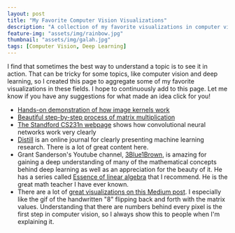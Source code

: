```yaml
---
layout: post
title: "My Favorite Computer Vision Visualizations"
description: "A collection of my favorite visualizations in computer vision and deep learning"
feature-img: "assets/img/rainbow.jpg"
thumbnail: "assets/img/galah.jpg"
tags: [Computer Vision, Deep Learning]
---
```


I find that sometimes the best way to understand a topic is to see it in action. That can be tricky for some topics, like computer vision and deep learning, so I created this page to aggregate some of my favorite visualizations in these fields. I hope to continuously add to this page. Let me know if you have any suggestions for what made an idea click for you!


* [Hands-on demonstration of how image kernels work](https://setosa.io/ev/image-kernels/)
* [Beautiful step-by-step process of matrix multiplication](matrixmultiplication.xyz)
* [The Standford CS231n webpage](https://cs231n.github.io/convolutional-networks/) shows how convolutional neural networks work very clearly
* [Distill](https://distill.pub/) is an online journal for clearly presenting machine learning research. There is a lot of great content here.
* Grant Sanderson's Youtube channel, [3Blue1Brown](https://www.youtube.com/channel/UCYO_jab_esuFRV4b17AJtAw), is amazing for gaining a deep understanding of many of the mathematical concepts behind deep learning as well as an appreciation for the beauty of it. He has a series called [Essence of linear algebra](https://www.youtube.com/watch?v=fNk_zzaMoSs&list=PLZHQObOWTQDPD3MizzM2xVFitgF8hE_ab) that I recommend. He is the great math teacher I have ever known.
* There are a lot of [great visualizations on this Medium post](https://medium.com/@ageitgey/machine-learning-is-fun-part-3-deep-learning-and-convolutional-neural-networks-f40359318721). I especially like the gif of the handwritten "8" flipping back and forth with the matrix values. Understanding that there are numbers behind every pixel is the first step in computer vision, so I always show this to people when I'm explaining it.